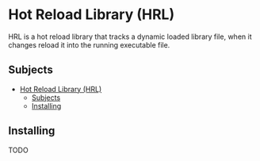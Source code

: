 # Hot Reload Library (HRL)

HRL is a hot reload library that tracks a dynamic loaded library file, when it changes reload it into the running executable file.

## Subjects

- [Hot Reload Library (HRL)](#hot-reload-library-hrl)
  - [Subjects](#subjects)
  - [Installing](#installing)

## Installing

TODO

